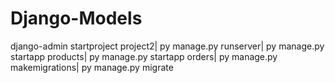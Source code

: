 # Django-Models

django-admin startproject project2|
py manage.py runserver|
py manage.py startapp products|
py manage.py startapp orders|
py manage.py makemigrations|
py manage.py migrate
